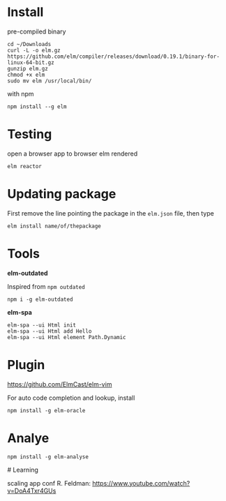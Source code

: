 
# Install

pre-compiled binary 

    cd ~/Downloads
    curl -L -o elm.gz https://github.com/elm/compiler/releases/download/0.19.1/binary-for-linux-64-bit.gz
    gunzip elm.gz
    chmod +x elm
    sudo mv elm /usr/local/bin/

with npm 

    npm install --g elm

# Testing

open a browser app to browser elm rendered

    elm reactor

# Updating package

First remove the line pointing the package in the `elm.json` file, then type 

    elm install name/of/thepackage

# Tools

**elm-outdated**

Inspired from `npm outdated`

    npm i -g elm-outdated

**elm-spa**

    elm-spa --ui Html init
    elm-spa --ui Html add Hello
    elm-spa --ui Html element Path.Dynamic

# Plugin

https://github.com/ElmCast/elm-vim

For auto code completion and lookup, install

    npm install -g elm-oracle

# Analye

    npm install -g elm-analyse


# Learning

scaling app conf R. Feldman: https://www.youtube.com/watch?v=DoA4Txr4GUs

